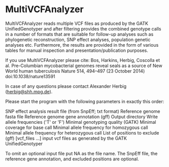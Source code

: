 # MultiVCFAnalyzer

MultiVCFAnalyzer reads multiple VCF files as produced by the GATK UnifiedGenotyper and after filtering provides the combined genotype calls in a number of formats that are suitable for follow-up analyses such as phylogenetic reconstruction, SNP effect analyses, population genetic analyses etc.
Furthermore, the results are provided in the form of various tables for manual inspection and presentation/publication purposes.

If you use MultiVCFAnalyzer please cite:
Bos, Harkins, Herbig, Coscolla et al.
Pre-Columbian mycobacterial genomes reveal seals as a source of New World human tuberculosis
Nature 514, 494–497 (23 October 2014) doi:10.1038/nature13591

In case of any questions please contact Alexander Herbig (herbig@shh.mpg.de).

Please start the program with the following parameters in exactly this order:

SNP effect analysis result file (from SnpEff; txt format)
Reference genome fasta file
Reference genome gene annotation (gff)
Output directory
Write allele frequencies ('T' or 'F')
Minimal genotyping quality (GATK)
Minimal coverage for base call
Minimal allele frequency for homozygous call
Minimal allele frequency for heterozygous call
List of positions to exclude (gff)
[vcf_files ...] input vcf files as generated by the GATK UnifiedGenotyper

To omit an optional input file put NA as the file name.
The SnpEff file, the reference gene annotation, and excluded positions are optional.
